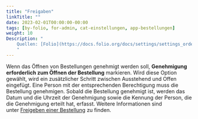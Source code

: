 ```yaml
---
title: "Freigaben"
linkTitle: ""
date: 2023-02-01T00:00:00-00:00
tags: [by-folio, for-admin, cat-einstellungen, app-bestellungen]
weight: 10
Description: "
    Quellen: [Folio](https://docs.folio.org/docs/settings/settings_orders/settings_orders/#settings--orders--approvals) & [GBV](https://info.gbv.de/display/FOLIOGBVEXTERN/Einstellungen+(Bestellungen):+Freigaben)
    "
---
```


Wenn das Öffnen von Bestellungen genehmigt werden soll, **Genehmigung erforderlich zum Öffnen der Bestellung** markieren. Wird diese Option gewählt, wird ein zusätzlicher Schritt zwischen Ausstehend und Offen eingefügt. Eine Person mit der entsprechenden Berechtigung muss die Bestellung genehmigen. Sobald die Bestellung genehmigt ist, werden das Datum und die Uhrzeit der Genehmigung sowie die Kennung der Person, die die Genehmigung erteilt hat, erfasst. Weitere Informationen sind unter [Freigeben einer Bestellung](https://info.gbv.de/display/FOLIOGBVEXTERN/Folio%3A+Bestellung+freigeben) zu finden.

